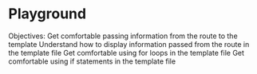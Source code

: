 # Playground
Objectives: Get comfortable passing information from the route to the template Understand how to display information passed from the route in the template file Get comfortable using for loops in the template file Get comfortable using if statements in the template file

